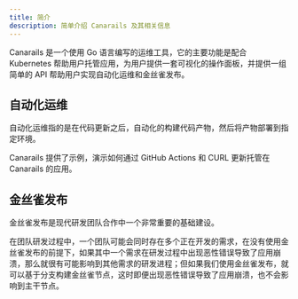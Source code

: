 ```yaml
---
title: 简介
description: 简单介绍 Canarails 及其相关信息
---
```


Canarails 是一个使用 Go 语言编写的运维工具，它的主要功能是配合 Kubernetes 帮助用户托管应用，为用户提供一套可视化的操作面板，并提供一组简单的 API 帮助用户实现自动化运维和金丝雀发布。

## 自动化运维

自动化运维指的是在代码更新之后，自动化的构建代码产物，然后将产物部署到指定环境。

Canarails 提供了示例，演示如何通过 GitHub Actions 和 CURL 更新托管在 Canarails 的应用。

## 金丝雀发布

金丝雀发布是现代研发团队合作中一个非常重要的基础建设。

在团队研发过程中，一个团队可能会同时存在多个正在开发的需求，在没有使用金丝雀发布的前提下，如果其中一个需求在研发过程中出现恶性错误导致了应用崩溃，那么就很有可能影响到其他需求的研发进程；但如果我们使用金丝雀发布，就可以基于分支构建金丝雀节点，这时即便出现恶性错误导致了应用崩溃，也不会影响到主干节点。
